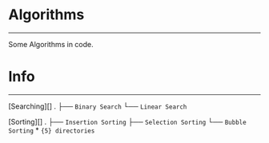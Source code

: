 # Algorithms #
---

Some Algorithms in code.

# Info #
---
[Searching][]
.
├── `Binary Search`
└── `Linear Search`

[Sorting][]
.
├── `Insertion Sorting`
├── `Selection Sorting`
└── `Bubble Sorting`
    *
    `{5} directories`
